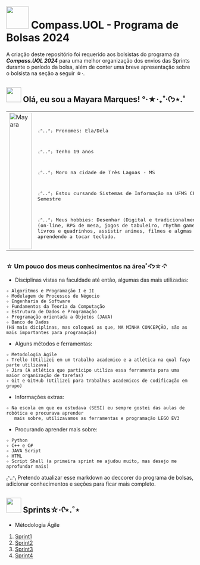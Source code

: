 # <img width="60" height="60" src="https://i.pinimg.com/originals/73/69/6e/73696e022df7cd5cb3d999c6875361dd.gif"> Compass.UOL - Programa de Bolsas 2024
A criação deste repositório foi requerido aos bolsistas do programa da ***Compass.UOL 2024*** para uma melhor organização dos envios das Sprints durante o período da bolsa, além de conter uma breve apresentação sobre o bolsista na seção a seguir ☆‧.

## <img width="40" height="40" src="https://i.pinimg.com/originals/2f/c1/b8/2fc1b8f82e14172e3bcae39ca8c8ab33.gif"> Olá, eu sou a Mayara Marques! °‧★‧₊˚⋅ᡣ𐭩⋆.˚

<table style="table-layout: fixed; width: 100%;">
  <tr>
    <td class="image-container" style="width: 200px; height: 200px; overflow: auto;">
      <img src="https://github.com/user-attachments/assets/e692692e-0491-4e72-a35f-52145e7eb8c1" alt="Mayara" style="width: 100%; height: auto;">
    </td>
    <td>
      <pre>
        
  ₍ᐢ..ᐢ₎ Pronomes: Ela/Dela    
    
  ₍ᐢ..ᐢ₎ Tenho 19 anos
  
  ₍ᐢ..ᐢ₎ Moro na cidade de Três Lagoas - MS
  
  ₍ᐢ..ᐢ₎ Estou cursando Sistemas de Informação na UFMS CPTL II - 4º Semestre

  ₍ᐢ..ᐢ₎ Meus hobbies: Desenhar (Digital e tradicionalmente),
  jogar (on-line, RPG de mesa, jogos de tabuleiro, rhythm games...),
  ler mangás, livros e quadrinhos,
  assistir animes, filmes e algmas séries,
  estou aprendendo a tocar teclado.
     </pre>
    </td>
  </tr>
</table>

### ☆ Um pouco dos meus conhecimentos na área˚⋅ᡣ𐭩☆‧ᡣ
- Disciplinas vistas na faculdade até então, algumas das mais utilizadas:
```
✧ Algoritmos e Programação I e II
✧ Modelagem de Processos de Négocio
✧ Engenharia de Software
✧ Fundamentos da Teoria da Computação
✧ Estrutura de Dados e Programação
✧ Programação orientada a Objetos (JAVA)
✧ Banco de Dados
(Há mais diciplinas, mas coloquei as que, NA MINHA CONCEPÇÃO, são as mais importantes para programação)
```
- Alguns métodos e ferramentas:
```
✧ Metodologia Ágile
✧ Trello (Utilizei em um trabalho academico e a atlética na qual faço parte utilizava)
✧ Jira (A atlética que participo utiliza essa ferramenta para uma maior organização de tarefas)
✧ Git e GitHub (Utilizei para trabalhos academicos de codificação em grupo)
```
- Informações extras:
```
✧ Na escola em que eu estudava (SESI) eu sempre gostei das aulas de robótica e procurava aprender
   mais sobre, utilizavamos as ferramentas e programação LEGO EV3
```
- Procurando aprender mais sobre:
```
✧ Python
✧ C++ e C#
✧ JAVA Script
✧ HTML
✧ Script Shell (a primeira sprint me ajudou muito, mas desejo me aprofundar mais)
```

₍ᐢ..ᐢ₎ Pretendo atualizar esse markdown ao deccorer do programa de bolsas, adicionar conhecimentos e seções para ficar mais completo.

## <img width="40" height="40" src="https://i.pinimg.com/originals/44/d3/e4/44d3e4885b215238e1ca71c925ceea52.gif">  Sprints☆‧ᡣ⋆.˚⋆

- Métodologia Ágile
1. [Sprint1](https://github.com/mayaramog/compassUOLmayara/tree/main/Sprint1)
2. [Sprint2](https://github.com/mayaramog/compassUOLmayara/tree/main/Sprint2)
3. [Sprint3](https://github.com/mayaramog/compassUOLmayara/tree/main/Sprint3)
4. [Sprint4](https://github.com/mayaramog/compassUOLmayara/tree/main/Sprint4)
